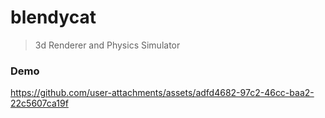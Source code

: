 # blendycat
> 3d Renderer and Physics Simulator

### Demo
https://github.com/user-attachments/assets/adfd4682-97c2-46cc-baa2-22c5607ca19f
